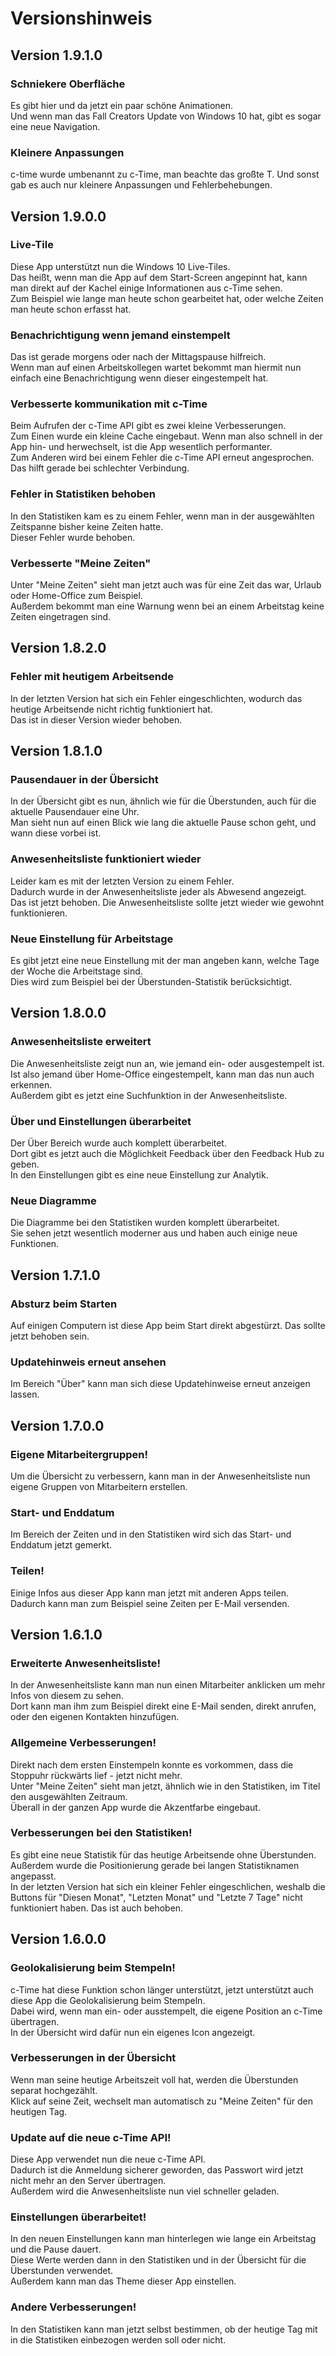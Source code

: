 # Versionshinweis

## Version 1.9.1.0

### Schniekere Oberfläche
Es gibt hier und da jetzt ein paar schöne Animationen.  
Und wenn man das Fall Creators Update von Windows 10 hat, gibt es sogar eine neue Navigation.

### Kleinere Anpassungen
c-time wurde umbenannt zu c-Time, man beachte das großte T.
Und sonst gab es auch nur kleinere Anpassungen und Fehlerbehebungen.

## Version 1.9.0.0

### Live-Tile
Diese App unterstützt nun die Windows 10 Live-Tiles.  
Das heißt, wenn man die App auf dem Start-Screen angepinnt hat, kann man direkt auf der Kachel einige Informationen aus c-Time sehen.  
Zum Beispiel wie lange man heute schon gearbeitet hat, oder welche Zeiten man heute schon erfasst hat.

### Benachrichtigung wenn jemand einstempelt
Das ist gerade morgens oder nach der Mittagspause hilfreich.  
Wenn man auf einen Arbeitskollegen wartet bekommt man hiermit nun einfach eine Benachrichtigung wenn dieser eingestempelt hat.

### Verbesserte kommunikation mit c-Time
Beim Aufrufen der c-Time API gibt es zwei kleine Verbesserungen.  
Zum Einen wurde ein kleine Cache eingebaut. Wenn man also schnell in der App hin- und herwechselt, ist die App wesentlich performanter.  
Zum Anderen wird bei einem Fehler die c-Time API erneut angesprochen. Das hilft gerade bei schlechter Verbindung.

### Fehler in Statistiken behoben
In den Statistiken kam es zu einem Fehler, wenn man in der ausgewählten Zeitspanne bisher keine Zeiten hatte.  
Dieser Fehler wurde behoben.

### Verbesserte "Meine Zeiten"
Unter "Meine Zeiten" sieht man jetzt auch was für eine Zeit das war, Urlaub oder Home-Office zum Beispiel.  
Außerdem bekommt man eine Warnung wenn bei an einem Arbeitstag keine Zeiten eingetragen sind.

## Version 1.8.2.0

### Fehler mit heutigem Arbeitsende
In der letzten Version hat sich ein Fehler eingeschlichten, wodurch das heutige Arbeitsende nicht richtig funktioniert hat.  
Das ist in dieser Version wieder behoben.  

## Version 1.8.1.0

### Pausendauer in der Übersicht
In der Übersicht gibt es nun, ähnlich wie für die Überstunden, auch für die aktuelle Pausendauer eine Uhr.  
Man sieht nun auf einen Blick wie lang die aktuelle Pause schon geht, und wann diese vorbei ist.  

### Anwesenheitsliste funktioniert wieder
Leider kam es mit der letzten Version zu einem Fehler.  
Dadurch wurde in der Anwesenheitsliste jeder als Abwesend angezeigt.  
Das ist jetzt behoben. Die Anwesenheitsliste sollte jetzt wieder wie gewohnt funktionieren.  

### Neue Einstellung für Arbeitstage
Es gibt jetzt eine neue Einstellung mit der man angeben kann, welche Tage der Woche die Arbeitstage sind.  
Dies wird zum Beispiel bei der Überstunden-Statistik berücksichtigt.  

## Version 1.8.0.0

### Anwesenheitsliste erweitert
Die Anwesenheitsliste zeigt nun an, wie jemand ein- oder ausgestempelt ist.  
Ist also jemand über Home-Office eingestempelt, kann man das nun auch erkennen.  
Außerdem gibt es jetzt eine Suchfunktion in der Anwesenheitsliste.  

### Über und Einstellungen überarbeitet
Der Über Bereich wurde auch komplett überarbeitet.  
Dort gibt es jetzt auch die Möglichkeit Feedback über den Feedback Hub zu geben.  
In den Einstellungen gibt es eine neue Einstellung zur Analytik.  

### Neue Diagramme
Die Diagramme bei den Statistiken wurden komplett überarbeitet.  
Sie sehen jetzt wesentlich moderner aus und haben auch einige neue Funktionen.

## Version 1.7.1.0

### Absturz beim Starten
Auf einigen Computern ist diese App beim Start direkt abgestürzt. Das sollte jetzt behoben sein.  

### Updatehinweis erneut ansehen
Im Bereich "Über" kann man sich diese Updatehinweise erneut anzeigen lassen.

## Version 1.7.0.0

### Eigene Mitarbeitergruppen!
Um die Übersicht zu verbessern, kann man in der Anwesenheitsliste nun eigene Gruppen von Mitarbeitern erstellen.  

### Start- und Enddatum
Im Bereich der Zeiten und in den Statistiken wird sich das Start- und Enddatum jetzt gemerkt.  

### Teilen!
Einige Infos aus dieser App kann man jetzt mit anderen Apps teilen.  
Dadurch kann man zum Beispiel seine Zeiten per E-Mail versenden.

## Version 1.6.1.0

### Erweiterte Anwesenheitsliste!
In der Anwesenheitsliste kann man nun einen Mitarbeiter anklicken um mehr Infos von diesem zu sehen.  
Dort kann man ihm zum Beispiel direkt eine E-Mail senden, direkt anrufen, oder den eigenen Kontakten hinzufügen.  

### Allgemeine Verbesserungen!
Direkt nach dem ersten Einstempeln konnte es vorkommen, dass die Stoppuhr rückwärts lief - jetzt nicht mehr.  
Unter "Meine Zeiten" sieht man jetzt, ähnlich wie in den Statistiken, im Titel den ausgewählten Zeitraum.  
Überall in der ganzen App wurde die Akzentfarbe eingebaut.  

### Verbesserungen bei den Statistiken!
Es gibt eine neue Statistik für das heutige Arbeitsende ohne Überstunden.  
Außerdem wurde die Positionierung gerade bei langen Statistiknamen angepasst.  
In der letzten Version hat sich ein kleiner Fehler eingeschlichen, weshalb die Buttons für "Diesen Monat", "Letzten Monat" und "Letzte 7 Tage" nicht funktioniert haben. Das ist auch behoben.  

## Version 1.6.0.0

### Geolokalisierung beim Stempeln!
c-Time hat diese Funktion schon länger unterstützt, jetzt unterstützt auch diese App die Geolokalisierung beim Stempeln.  
Dabei wird, wenn man ein- oder ausstempelt, die eigene Position an c-Time übertragen.  
In der Übersicht wird dafür nun ein eigenes Icon angezeigt.  

### Verbesserungen in der Übersicht
Wenn man seine heutige Arbeitszeit voll hat, werden die Überstunden separat hochgezählt.  
Klick auf seine Zeit, wechselt man automatisch zu "Meine Zeiten" für den heutigen Tag.  

### Update auf die neue c-Time API!
Diese App verwendet nun die neue c-Time API.  
Dadurch ist die Anmeldung sicherer geworden, das Passwort wird jetzt nicht mehr an den Server übertragen.  
Außerdem wird die Anwesenheitsliste nun viel schneller geladen.  

### Einstellungen überarbeitet!
In den neuen Einstellungen kann man hinterlegen wie lange ein Arbeitstag und die Pause dauert.  
Diese Werte werden dann in den Statistiken und in der Übersicht für die Überstunden verwendet.  
Außerdem kann man das Theme dieser App einstellen.  

### Andere Verbesserungen!
In den Statistiken kann man jetzt selbst bestimmen, ob der heutige Tag mit in die Statistiken einbezogen werden soll oder nicht.